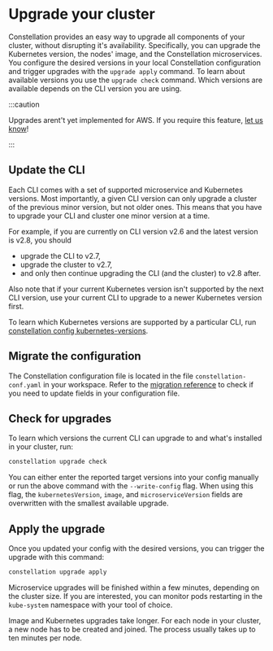 # Upgrade your cluster

Constellation provides an easy way to upgrade all components of your cluster, without disrupting it's availability.
Specifically, you can upgrade the Kubernetes version, the nodes' image, and the Constellation microservices.
You configure the desired versions in your local Constellation configuration and trigger upgrades with the `upgrade apply` command.
To learn about available versions you use the `upgrade check` command.
Which versions are available depends on the CLI version you are using.

:::caution

Upgrades arent't yet implemented for AWS. If you require this feature, [let us know](https://github.com/edgelesssys/constellation/issues/new?assignees=&labels=&template=feature_request.md)!

:::

## Update the CLI

Each CLI comes with a set of supported microservice and Kubernetes versions.
Most importantly, a given CLI version can only upgrade a cluster of the previous minor version, but not older ones.
This means that you have to upgrade your CLI and cluster one minor version at a time.

For example, if you are currently on CLI version v2.6 and the latest version is v2.8, you should
* upgrade the CLI to v2.7,
* upgrade the cluster to v2.7,
* and only then continue upgrading the CLI (and the cluster) to v2.8 after.

Also note that if your current Kubernetes version isn't supported by the next CLI version, use your current CLI to upgrade to a newer Kubernetes version first.

To learn which Kubernetes versions are supported by a particular CLI, run [constellation config kubernetes-versions](../reference/cli.md#constellation-config-kubernetes-versions).

## Migrate the configuration

The Constellation configuration file is located in the file `constellation-conf.yaml` in your workspace.
Refer to the [migration reference](../reference/config-migration.md) to check if you need to update fields in your configuration file.

## Check for upgrades

To learn which versions the current CLI can upgrade to and what's installed in your cluster, run:

```bash
constellation upgrade check
```

You can either enter the reported target versions into your config manually or run the above command with the `--write-config` flag.
When using this flag, the `kubernetesVersion`, `image`, and `microserviceVersion` fields are overwritten with the smallest available upgrade.

## Apply the upgrade

Once you updated your config with the desired versions, you can trigger the upgrade with this command:

```bash
constellation upgrade apply
```

Microservice upgrades will be finished within a few minutes, depending on the cluster size.
If you are interested, you can monitor pods restarting in the `kube-system` namespace with your tool of choice.

Image and Kubernetes upgrades take longer.
For each node in your cluster, a new node has to be created and joined.
The process usually takes up to ten minutes per node.
